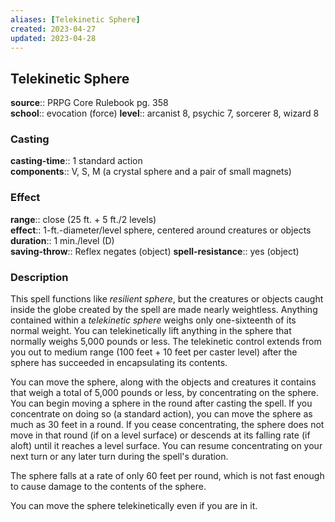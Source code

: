 ```yaml
---
aliases: [Telekinetic Sphere]
created: 2023-04-27
updated: 2023-04-28
---
```


## Telekinetic Sphere

**source**:: PRPG Core Rulebook pg. 358  
**school**:: evocation (force)
**level**:: arcanist 8, psychic 7, sorcerer 8, wizard 8

### Casting

**casting-time**:: 1 standard action  
**components**:: V, S, M (a crystal sphere and a pair of small magnets)

### Effect

**range**:: close (25 ft. + 5 ft./2 levels)  
**effect**:: 1-ft.-diameter/level sphere, centered around creatures or objects  
**duration**:: 1 min./level (D)  
**saving-throw**:: Reflex negates (object)
**spell-resistance**:: yes (object)

### Description

This spell functions like *resilient sphere*, but the creatures or objects caught inside the globe created by the spell are made nearly weightless. Anything contained within a *telekinetic sphere* weighs only one-sixteenth of its normal weight. You can telekinetically lift anything in the sphere that normally weighs 5,000 pounds or less. The telekinetic control extends from you out to medium range (100 feet + 10 feet per caster level) after the sphere has succeeded in encapsulating its contents.  
  
You can move the sphere, along with the objects and creatures it contains that weigh a total of 5,000 pounds or less, by concentrating on the sphere. You can begin moving a sphere in the round after casting the spell. If you concentrate on doing so (a standard action), you can move the sphere as much as 30 feet in a round. If you cease concentrating, the sphere does not move in that round (if on a level surface) or descends at its falling rate (if aloft) until it reaches a level surface. You can resume concentrating on your next turn or any later turn during the spell's duration.  
  
The sphere falls at a rate of only 60 feet per round, which is not fast enough to cause damage to the contents of the sphere.  
  
You can move the sphere telekinetically even if you are in it.

